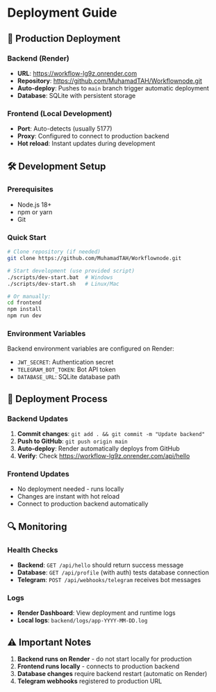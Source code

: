 # Deployment Guide

## 🔄 Production Deployment

### Backend (Render)
- **URL**: https://workflow-lg9z.onrender.com
- **Repository**: https://github.com/MuhamadTAH/Workflownode.git
- **Auto-deploy**: Pushes to `main` branch trigger automatic deployment
- **Database**: SQLite with persistent storage

### Frontend (Local Development)
- **Port**: Auto-detects (usually 5177)
- **Proxy**: Configured to connect to production backend
- **Hot reload**: Instant updates during development

## 🛠️ Development Setup

### Prerequisites
- Node.js 18+
- npm or yarn
- Git

### Quick Start
```bash
# Clone repository (if needed)
git clone https://github.com/MuhamadTAH/Workflownode.git

# Start development (use provided script)
./scripts/dev-start.bat  # Windows
./scripts/dev-start.sh   # Linux/Mac

# Or manually:
cd frontend
npm install
npm run dev
```

### Environment Variables
Backend environment variables are configured on Render:
- `JWT_SECRET`: Authentication secret
- `TELEGRAM_BOT_TOKEN`: Bot API token
- `DATABASE_URL`: SQLite database path

## 🚀 Deployment Process

### Backend Updates
1. **Commit changes**: `git add . && git commit -m "Update backend"`
2. **Push to GitHub**: `git push origin main`
3. **Auto-deploy**: Render automatically deploys from GitHub
4. **Verify**: Check https://workflow-lg9z.onrender.com/api/hello

### Frontend Updates
- No deployment needed - runs locally
- Changes are instant with hot reload
- Connect to production backend automatically

## 🔍 Monitoring

### Health Checks
- **Backend**: `GET /api/hello` should return success message
- **Database**: `GET /api/profile` (with auth) tests database connection
- **Telegram**: `POST /api/webhooks/telegram` receives bot messages

### Logs
- **Render Dashboard**: View deployment and runtime logs
- **Local logs**: `backend/logs/app-YYYY-MM-DD.log`

## ⚠️ Important Notes

1. **Backend runs on Render** - do not start locally for production
2. **Frontend runs locally** - connects to production backend
3. **Database changes** require backend restart (automatic on Render)
4. **Telegram webhooks** registered to production URL